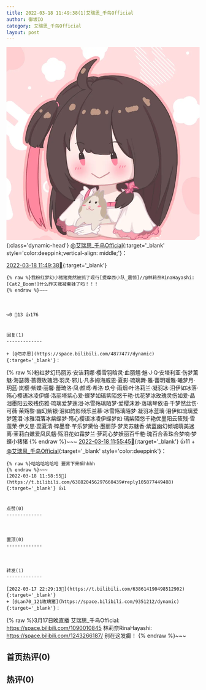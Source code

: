 ```yaml
---
title: 2022-03-18 11:49:38(1)艾瑞思_千鸟Official
author: 御坂IO
category: 艾瑞思_千鸟Official
layout: post
---
```


![img](/images/7e08840c56f251de28bdf766b647bd5fe9a5d50a.jpg){:class='dynamic-head'}
[@艾瑞思_千鸟Official](https://space.bilibili.com/1090010845/dynamic){:target='_blank' style='color:deeppink;vertical-align: middle;'}：

[2022-03-18 11:49:38🔗](https://t.bilibili.com/638820456297660439){:target='_blank'}

~~~
{% raw %}我粉红梦幻小猪猪竟然被抓了现行[提摩西小队_震惊]//@林莉奈RinaHayashi:[Cat2_Boom!]什么昨天我被套娃了吗！！！
{% endraw %}~~~



↪️0 💬13 👍176


回复(1)
-------------

+ [@勿亦思](https://space.bilibili.com/4877477/dynamic){:target='_blank'}：
~~~
{% raw %}粉红梦幻玛丽苏·安洁莉娜·樱雪羽晗灵·血丽魑·魅·J·Q·安塔利亚·伤梦薰魅·海瑟薇·蔷薇玫瑰泪·羽灵·邪儿·凡多姆海威恩·夏影·琉璃舞·雅·蕾玥瑷雅·曦梦月·玥蓝·岚樱·紫蝶·丽馨·蕾琦洛·凤·颜鸢·希洛·玖兮·雨烟·叶洛莉兰·凝羽冰·泪伊如冰落·殇心樱语冰凌伊娜·洛丽塔紫心爱·蝶梦如璃紫陌悠千艳·优花梦冰玫瑰灵伤如爱·晶泪墨阳云筱残伤雅·琉璃爱梦莲泪·冰雪殇璃陌梦·爱樱沫渺·落璃琴依语·千梦然丝伤·可薇·茉殇黎·幽幻紫银·泪如韵影倾乐兰慕·冰雪殇璃陌梦·凝羽冰蓝璃·泪伊如琉璃爱梦莲泪·冰雅泪落冰紫蝶梦·殇心樱语冰凌伊蝶梦如·璃紫陌悠千艳优墨阳云筱残·雪莲茉·伊文思·蕊夏清·碎墨音·芊乐梦黛怡·墨丽莎·梦灵苏魅香·紫蓝幽幻倾城萌美迷离·茉莉白嫩爱凤风魑·殇泪花如霜梦兰·萝莉心梦妖丽百千艳·瑰百合香珠合梦喃·梦蝶小猪猪
{% endraw %}~~~
[2022-03-18 11:55:45🔗](https://t.bilibili.com/638820456297660439#reply105877080000){:target='_blank'} 👍11
    + [@艾瑞思_千鸟Official](https://space.bilibili.com/1090010845/dynamic){:target='_blank' style='color:deeppink'}：
~~~
{% raw %}哈哈哈哈哈哈 要背下来嘛hhhh
{% endraw %}~~~
[2022-03-18 11:58:55🔗](https://t.bilibili.com/638820456297660439#reply105877449488){:target='_blank'} 👍1


点赞(0)
-------------



置顶(0)
-------------



转发(1)
-------------

[2022-03-17 22:29:13🔗](https://t.bilibili.com/638614190498512902){:target='_blank'}
+ [@Lan70_121玫瑰猪](https://space.bilibili.com/9351212/dynamic){:target='_blank'}：
~~~
{% raw %}3月17日晚直播
艾瑞思_千鸟Official:
https://space.bilibili.com/1090010845
林莉奈RinaHayashi:
https://space.bilibili.com/1243266187/
别在这发癫！
{% endraw %}~~~






首页热评(0)
-------------



热评(0)
-------------



